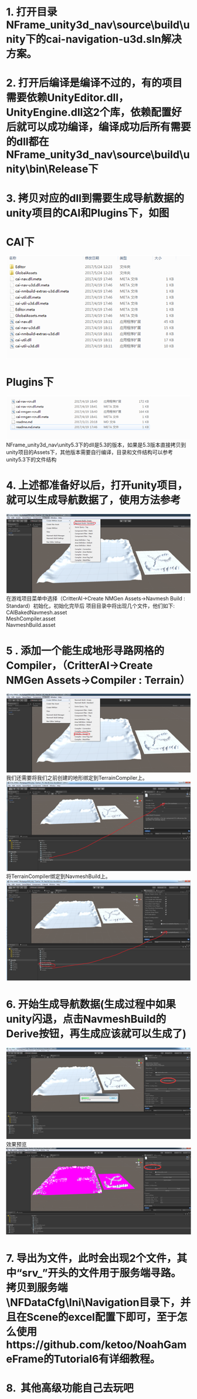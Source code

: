 # 1.	打开目录NFrame_unity3d_nav\source\build\unity下的cai-navigation-u3d.sln解决方案。
# 2.	打开后编译是编译不过的，有的项目需要依赖UnityEditor.dll，UnityEngine.dll这2个库，依赖配置好后就可以成功编译，编译成功后所有需要的dll都在NFrame_unity3d_nav\source\build\unity\bin\Release下
# 3.	拷贝对应的dll到需要生成导航数据的unity项目的CAI和Plugins下，如图
# CAI下
![image](https://github.com/bluesky7290/NFrame_unity3d_nav/blob/master/Images/cai.png)
# Plugins下
![image](https://github.com/bluesky7290/NFrame_unity3d_nav/blob/master/Images/plugins.png)
NFrame_unity3d_nav\unity5.3下的dll是5.3的版本，如果是5.3版本直接拷贝到unity项目的Assets下，其他版本需要自行编译，目录和文件结构可以参考unity5.3下的文件结构
# 4.	上述都准备好以后，打开unity项目，就可以生成导航数据了，使用方法参考
![image](https://github.com/bluesky7290/NFrame_unity3d_nav/blob/master/Images/4.png)
在游戏项目菜单中选择（CritterAI->Create NMGen Assets->Navmesh Build : Standard）初始化，初始化完毕后
项目目录中将出现几个文件，他们如下:  
CAIBakedNavmesh.asset  
MeshCompiler.asset  
NavmeshBuild.asset  
# 5 . 添加一个能生成地形寻路网格的Compiler，（CritterAI->Create NMGen Assets->Compiler : Terrain）
![image](https://github.com/bluesky7290/NFrame_unity3d_nav/blob/master/Images/5.1.png)
我们还需要将我们之前创建的地形绑定到TerrainCompiler上。
![image](https://github.com/bluesky7290/NFrame_unity3d_nav/blob/master/Images/5.2.png)
将TerrainCompiler绑定到NavmeshBuild上。
![image](https://github.com/bluesky7290/NFrame_unity3d_nav/blob/master/Images/5.3.png)
# 6.	开始生成导航数据(生成过程中如果unity闪退，点击NavmeshBuild的Derive按钮，再生成应该就可以生成了)
![image](https://github.com/bluesky7290/NFrame_unity3d_nav/blob/master/Images/6.1.png)
效果预览
![image](https://github.com/bluesky7290/NFrame_unity3d_nav/blob/master/Images/6.2.png)
# 7.  导出为文件，此时会出现2个文件，其中“srv_”开头的文件用于服务端寻路。拷贝到服务端\NFDataCfg\Ini\Navigation目录下，并且在Scene的excel配置下即可，至于怎么使用https://github.com/ketoo/NoahGameFrame的Tutorial6有详细教程。
# 8.  其他高级功能自己去玩吧
